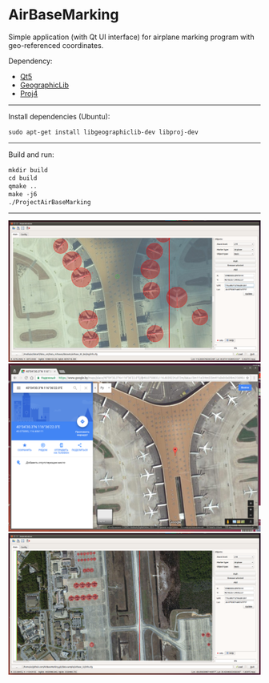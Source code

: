 # AirBaseMarking
Simple application (with Qt UI interface) for airplane marking program with geo-referenced coordinates.

Dependency:
- [Qt5](https://www.qt.io/)
- [GeographicLib](https://geographiclib.sourceforge.io/)
- [Proj4](http://proj4.org/)

------------------------------

Install dependencies (Ubuntu):
```
sudo apt-get install libgeographiclib-dev libproj-dev
```

------------------------------

Build and run:
```
mkdir build
cd build
qmake ..
make -j6
./ProjectAirBaseMarking
```

------------------------------

![alt tag](img/app-screen-1.png)
![alt tag](img/app-screen-2.png)
![alt tag](img/app-screen-3.png)
